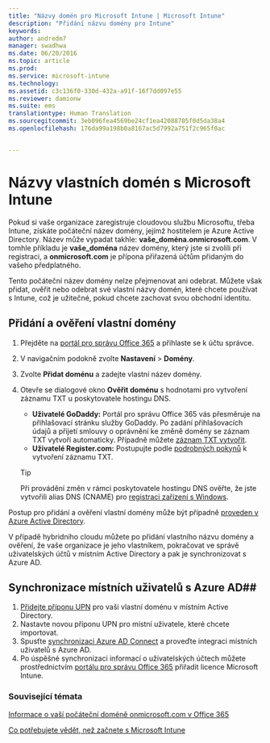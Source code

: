```yaml
---
title: "Názvy domén pro Microsoft Intune | Microsoft Intune"
description: "Přidání názvu domény pro Intune"
keywords: 
author: andredm7
manager: swadhwa
ms.date: 06/20/2016
ms.topic: article
ms.prod: 
ms.service: microsoft-intune
ms.technology: 
ms.assetid: c3c136f0-330d-432a-a91f-16f7dd097e55
ms.reviewer: damionw
ms.suite: ems
translationtype: Human Translation
ms.sourcegitcommit: 3eb096fea4569be24cf1ea42088705f0d5da38a4
ms.openlocfilehash: 176da99a198b0a8167ac5d7992a751f2c965f0ac


---
```




# Názvy vlastních domén s Microsoft Intune

Pokud si vaše organizace zaregistruje cloudovou službu Microsoftu, třeba Intune, získáte počáteční název domény, jejímž hostitelem je Azure Active Directory. Název může vypadat takhle: **vaše_doména.onmicrosoft.com**. V tomhle příkladu je **vaše_doména** název domény, který jste si zvolili při registraci, a **onmicrosoft.com** je přípona přiřazená účtům přidaným do vašeho předplatného.

Tento počáteční název domény nelze přejmenovat ani odebrat. Můžete však přidat, ověřit nebo odebrat své vlastní názvy domén, které chcete používat s Intune, což je užitečné, pokud chcete zachovat svou obchodní identitu.

## Přidání a ověření vlastní domény 

1. Přejděte na [portál pro správu Office 365](https://portal.office.com/Admin/Default.aspx) a přihlaste se k účtu správce.

2. V navigačním podokně zvolte **Nastavení** &gt; **Domény**.

3. Zvolte **Přidat doménu** a zadejte vlastní název domény.

4. Otevře se dialogové okno **Ověřit doménu** s hodnotami pro vytvoření záznamu TXT u poskytovatele hostingu DNS.
    - **Uživatelé GoDaddy:** Portál pro správu Office 365 vás přesměruje na přihlašovací stránku služby GoDaddy. Po zadání přihlašovacích údajů a přijetí smlouvy o oprávnění ke změně domény se záznam TXT vytvoří automaticky. Případně můžete [záznam TXT vytvořit](https://support.office.com/en-us/article/Create-DNS-records-at-GoDaddy-for-Office-365-f40a9185-b6d5-4a80-bb31-aa3bb0cab48a?ui=en-US&rs=en-US&ad=US).
    - **Uživatelé Register.com:** Postupujte podle [podrobných pokynů](https://support.office.com/en-us/article/Create-DNS-records-at-Register-com-for-Office-365-55bd8c38-3316-48ae-a368-4959b2c1684e?ui=en-US&rs=en-US&ad=US#BKMK_verify) k vytvoření záznamu TXT.

    > [!TIP] 
    > Při provádění změn v rámci poskytovatele hostingu DNS ověřte, že jste vytvořili alias DNS (CNAME) pro [registraci zařízení s Windows](/Intune/deploy-use/set-up-windows-phone-management-with-microsoft-intune).

Postup pro přidání a ověření vlastní domény může být případně [proveden v Azure Active Directory](https://azure.microsoft.com/en-us/documentation/articles/active-directory-add-domain/).

V případě hybridního cloudu můžete po přidání vlastního názvu domény a ověření, že vaše organizace je jeho vlastníkem, pokračovat ve správě uživatelských účtů v místním Active Directory a pak je synchronizovat s Azure AD.

## Synchronizace místních uživatelů s Azure AD##

1. [Přidejte příponu UPN](https://technet.microsoft.com/en-us/library/cc772007.aspx) pro vaši vlastní doménu v místním Active Directory.
2. Nastavte novou příponu UPN pro místní uživatele, které chcete importovat.
3. Spusťte [synchronizaci Azure AD Connect](https://azure.microsoft.com/en-us/documentation/articles/active-directory-aadconnect/) a proveďte integraci místních uživatelů s Azure AD.
4. Po úspěšné synchronizaci informací o uživatelských účtech můžete prostřednictvím [portálu pro správu Office 365](https://portal.office.com/Admin/Default.aspx) přiřadit licence Microsoft Intune.

### Související témata

[Informace o vaší počáteční doméně onmicrosoft.com v Office 365](https://support.office.com/en-us/article/About-your-initial-onmicrosoft-com-domain-in-Office-365-B9FC3018-8844-43F3-8DB1-1B3A8E9CFD5A?ui=en-US&rs=en-US&ad=US)

[Co potřebujete vědět, než začnete s Microsoft Intune](what-to-know-before-you-start-microsoft-intune.md)



<!--HONumber=Jul16_HO4-->


